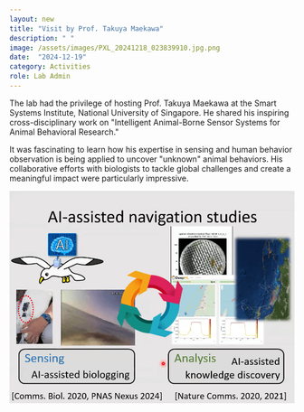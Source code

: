 ```yaml
---
layout: new
title: "Visit by Prof. Takuya Maekawa"
description: " "
image: /assets/images/PXL_20241218_023839910.jpg.png
date:  "2024-12-19"
category: Activities
role: Lab Admin
---
```

The lab had the privilege of hosting Prof. Takuya Maekawa at the Smart Systems Institute, National University of Singapore. He shared his inspiring cross-disciplinary work on "Intelligent Animal-Borne Sensor Systems for Animal Behavioral Research."

It was fascinating to learn how his expertise in sensing and human behavior observation is being applied to uncover "unknown" animal behaviors. His collaborative efforts with biologists to tackle global challenges and create a meaningful impact were particularly impressive.

![-](/assets/images/talk.png "-")